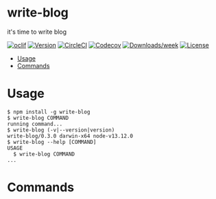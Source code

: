 write-blog
====================

it&#39;s time to write blog

[![oclif](https://img.shields.io/badge/cli-oclif-brightgreen.svg)](https://oclif.io)
[![Version](https://img.shields.io/npm/v/write-blog.svg)](https://npmjs.org/package/write-blog)
[![CircleCI](https://circleci.com/gh/zhuangya/write-blog/tree/master.svg?style=shield)](https://circleci.com/gh/zhuangya/write-blog/tree/master)
[![Codecov](https://codecov.io/gh/zhuangya/write-blog/branch/master/graph/badge.svg)](https://codecov.io/gh/zhuangya/write-blog)
[![Downloads/week](https://img.shields.io/npm/dw/write-blog.svg)](https://npmjs.org/package/write-blog)
[![License](https://img.shields.io/npm/l/write-blog.svg)](https://github.com/zhuangya/write-blog/blob/master/package.json)

<!-- toc -->
* [Usage](#usage)
* [Commands](#commands)
<!-- tocstop -->
# Usage
<!-- usage -->
```sh-session
$ npm install -g write-blog
$ write-blog COMMAND
running command...
$ write-blog (-v|--version|version)
write-blog/0.3.0 darwin-x64 node-v13.12.0
$ write-blog --help [COMMAND]
USAGE
  $ write-blog COMMAND
...
```
<!-- usagestop -->
# Commands
<!-- commands -->

<!-- commandsstop -->
